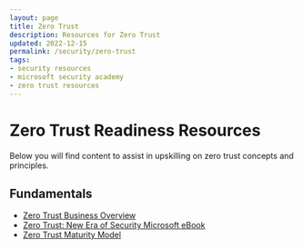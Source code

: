 ```yaml
---
layout: page
title: Zero Trust
description: Resources for Zero Trust
updated: 2022-12-15
permalink: /security/zero-trust
tags:
- security resources
- microsoft security academy
- zero trust resources
---
```


# Zero Trust Readiness Resources
Below you will find content to assist in upskilling on zero trust concepts and principles.

## Fundamentals
* [Zero Trust Business Overview](https://www.microsoft.com/en-us/security/business/zero-trust)
* [Zero Trust: New Era of Security Microsoft eBook](https://query.prod.cms.rt.microsoft.com/cms/api/am/binary/RE3YnRL)
* [Zero Trust Maturity Model](https://aka.ms/Zero-Trust-Vision)